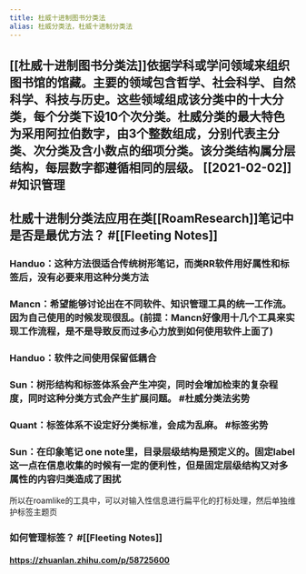 ```yaml
---
title: 杜威十进制图书分类法
alias: 杜威分类法，杜威十进制分类法
---
```


## [[杜威十进制图书分类法]]依据学科或学问领域来组织图书馆的馆藏。主要的领域包含哲学、社会科学、自然科学、科技与历史。这些领域组成该分类中的十大分类，每个分类下设10个次分类。杜威分类的最大特色为采用阿拉伯数字，由3个整数组成，分别代表主分类、次分类及含小数点的细项分类。该分类结构属分层结构，每层数字都遵循相同的层级。 [[2021-02-02]] #知识管理
## 杜威十进制分类法应用在类[[RoamResearch]]笔记中是否是最优方法？ #[[Fleeting Notes]]
### Handuo：这种方法很适合传统树形笔记，而类RR软件用好属性和标签后，没有必要来用这种分类方法
### Mancn：希望能够讨论出在不同软件、知识管理工具的统一工作流。因为自己使用的时候发现很乱。(前提：Mancn好像用十几个工具来实现工作流程，是不是导致反而过多心力放到如何使用软件上面了)
### Handuo：软件之间使用保留低耦合
### Sun：树形结构和标签体系会产生冲突，同时会增加检束的复杂程度，同时这种分类方式会产生扩展问题。 #杜威分类法劣势
### Quant：标签体系不设定好分类标准，会成为乱麻。 #标签劣势
### Sun：在印象笔记 one note里，目录层级结构是预定义的。固定label这一点在信息收集的时候有一定的便利性，但是固定层级结构又对多属性的内容归类造成了困扰
所以在roamlike的工具中，可以对输入性信息进行扁平化的打标处理，然后单独维护标签主题页
### 如何管理标签？ #[[Fleeting Notes]]
#### https://zhuanlan.zhihu.com/p/58725600
